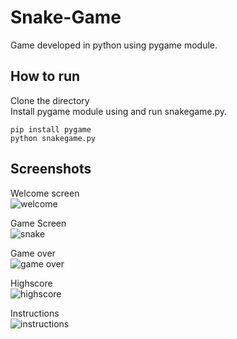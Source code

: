 # Snake-Game
Game developed in python using pygame module.
## How to run
Clone the directory\
Install pygame module using and run snakegame.py.
```
pip install pygame
python snakegame.py
```
## Screenshots
Welcome screen\
![welcome](https://user-images.githubusercontent.com/62142963/82178188-0b2d0580-98f9-11ea-9267-3e54ed81be75.png)

Game Screen\
![snake](https://user-images.githubusercontent.com/62142963/82178208-1718c780-98f9-11ea-8be0-532b0286f1d8.png)

Game over\
![game over](https://user-images.githubusercontent.com/62142963/82178239-2bf55b00-98f9-11ea-9af9-f2974a9fab94.png)

Highscore\
![highscore](https://user-images.githubusercontent.com/62142963/82178263-36aff000-98f9-11ea-9a51-edb668e411b3.png)

Instructions\
![instructions](https://user-images.githubusercontent.com/62142963/82178290-43ccdf00-98f9-11ea-995b-1e9354c6a12b.png)
